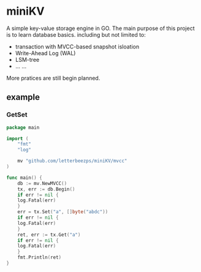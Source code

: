 # miniKV

A simple key-value storage engine in GO. The main purpose of this project is to learn database basics. including but not limited to:

* transaction with MVCC-based snapshot isloation
* Write-Ahead Log (WAL)
* LSM-tree
* ... ...

More pratices are still begin planned.

## example

### GetSet

```go
package main

import (
    "fmt"
    "log"

    mv "github.com/letterbeezps/miniKV/mvcc"
)

func main() {
    db := mv.NewMVCC()
    tx, err := db.Begin()
    if err != nil {
    log.Fatal(err)
    }
    err = tx.Set("a", []byte("abdc"))
    if err != nil {
    log.Fatal(err)
    }
    ret, err := tx.Get("a")
    if err != nil {
    log.Fatal(err)
    }
    fmt.Println(ret)
}
```
